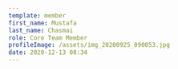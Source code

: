 ```yaml
---
template: member
first_name: Mustafa
last_name: Chasmai
role: Core Team Member
profileImage: /assets/img_20200925_090053.jpg
date: 2020-12-13 08:34
---
```


